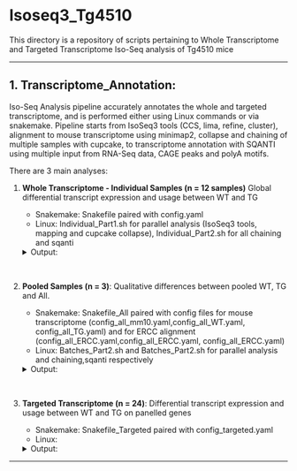 # Isoseq3_Tg4510

This directory is a repository of scripts pertaining to Whole Transcriptome and Targeted Transcriptome Iso-Seq analysis of Tg4510 mice

---
## 1. **Transcriptome_Annotation**:
Iso-Seq Analysis pipeline accurately annotates the whole and targeted transcriptome, and is performed either using Linux commands or via snakemake. Pipeline starts from IsoSeq3 tools (CCS, lima, refine, cluster), alignment to mouse transcriptome using minimap2, collapse and chaining of multiple samples with cupcake, to transcriptome annotation with SQANTI using multiple input from RNA-Seq data, CAGE peaks and polyA motifs.

There are 3 main analyses:
1. **Whole Transcriptome - Individual Samples (n = 12 samples)** Global differential transcript expression and usage between WT and TG
    + Snakemake: Snakefile paired with config.yaml
    + Linux: Individual_Part1.sh for parallel analysis (IsoSeq3 tools, mapping and cupcake collapse), Individual_Part2.sh for all chaining and sqanti

    <details>
      <summary>Output:</summary>

      + Sequel run quality: Number of polymerase reads, CCS reads, FL reads
      + Mapping read quality  
      + Rarefaction curves  
      + Read Lengths  
    </details>

<br>

2. **Pooled Samples (n = 3)**: Qualitative differences between pooled WT, TG and All.
    + Snakemake: Snakefile_All paired with config files for mouse transcriptome (config_all_mm10.yaml,config_all_WT.yaml, config_all_TG.yaml) and for ERCC alignment (config_all_ERCC.yaml,config_all_ERCC.yaml, config_all_ERCC.yaml)  
    + Linux: Batches_Part2.sh and Batches_Part2.sh for parallel analysis and chaining,sqanti respectively

    <details>
      <summary>Output:</summary>

      + ERCC detection
      + Sequel run quality, read length differences between WT and TG 
    </details>

<br>

3. **Targeted Transcriptome (n = 24)**: Differential transcript expression and usage between WT and TG on panelled genes
   + Snakemake: Snakefile_Targeted paired with config_targeted.yaml
   + Linux:

   <details>
     <summary>Output:</summary>

     + Off-target rate
     + Sample batches differences
   </details>
---
